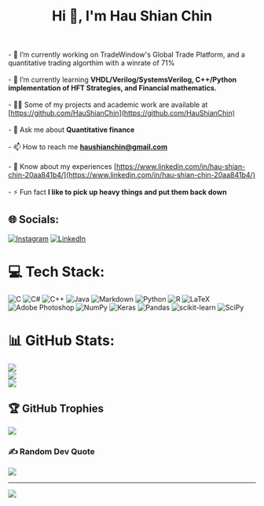 <h1 align="center">Hi 👋, I'm Hau Shian Chin</h1>


<br><br>- 🔭 I’m currently working on TradeWindow's Global Trade Platform, and a quantitative trading algorthim with a winrate of 71%<br><br>- 🌱 I’m currently learning **VHDL/Verilog/SystemsVerilog, C++/Python implementation of HFT Strategies, and Financial mathematics.**<br><br>- 👨‍💻 Some of my projects and academic work are available at [https://github.com/HauShianChin](https://github.com/HauShianChin)<br><br>- 💬 Ask me about **Quantitative finance**<br><br>- 📫 How to reach me **haushianchin@gmail.com**<br><br>- 📄 Know about my experiences [https://www.linkedin.com/in/hau-shian-chin-20aa841b4/](https://www.linkedin.com/in/hau-shian-chin-20aa841b4/)<br><br>- ⚡ Fun fact **I like to pick up heavy things and put them back down**


## 🌐 Socials:
[![Instagram](https://img.shields.io/badge/Instagram-%23E4405F.svg?logo=Instagram&logoColor=white)](https://instagram.com/hau_shian) [![LinkedIn](https://img.shields.io/badge/LinkedIn-%230077B5.svg?logo=linkedin&logoColor=white)](https://linkedin.com/in/https://www.linkedin.com/in/hau-shian-chin-20aa841b4/) 

# 💻 Tech Stack:
![C](https://img.shields.io/badge/c-%2300599C.svg?style=for-the-badge&logo=c&logoColor=white) ![C#](https://img.shields.io/badge/c%23-%23239120.svg?style=for-the-badge&logo=c-sharp&logoColor=white) ![C++](https://img.shields.io/badge/c++-%2300599C.svg?style=for-the-badge&logo=c%2B%2B&logoColor=white) ![Java](https://img.shields.io/badge/java-%23ED8B00.svg?style=for-the-badge&logo=java&logoColor=white) ![Markdown](https://img.shields.io/badge/markdown-%23000000.svg?style=for-the-badge&logo=markdown&logoColor=white) ![Python](https://img.shields.io/badge/python-3670A0?style=for-the-badge&logo=python&logoColor=ffdd54) ![R](https://img.shields.io/badge/r-%23276DC3.svg?style=for-the-badge&logo=r&logoColor=white) ![LaTeX](https://img.shields.io/badge/latex-%23008080.svg?style=for-the-badge&logo=latex&logoColor=white) ![Adobe Photoshop](https://img.shields.io/badge/adobephotoshop-%2331A8FF.svg?style=for-the-badge&logo=adobephotoshop&logoColor=white) ![NumPy](https://img.shields.io/badge/numpy-%23013243.svg?style=for-the-badge&logo=numpy&logoColor=white) ![Keras](https://img.shields.io/badge/Keras-%23D00000.svg?style=for-the-badge&logo=Keras&logoColor=white) ![Pandas](https://img.shields.io/badge/pandas-%23150458.svg?style=for-the-badge&logo=pandas&logoColor=white) ![scikit-learn](https://img.shields.io/badge/scikit--learn-%23F7931E.svg?style=for-the-badge&logo=scikit-learn&logoColor=white) ![SciPy](https://img.shields.io/badge/SciPy-%230C55A5.svg?style=for-the-badge&logo=scipy&logoColor=%white)
# 📊 GitHub Stats:
![](https://github-readme-stats.vercel.app/api?username=HauShianChin&theme=great-gatsby&hide_border=false&include_all_commits=true&count_private=true)<br/>
![](https://github-readme-streak-stats.herokuapp.com/?user=HauShianChin&theme=great-gatsby&hide_border=false)<br/>
![](https://github-readme-stats.vercel.app/api/top-langs/?username=HauShianChin&theme=great-gatsby&hide_border=false&include_all_commits=true&count_private=true&layout=compact)

## 🏆 GitHub Trophies
![](https://github-profile-trophy.vercel.app/?username=HauShianChin&theme=darkhub&no-frame=true&no-bg=false&margin-w=4)

### ✍️ Random Dev Quote
![](https://quotes-github-readme.vercel.app/api?type=horizontal&theme=dark)

---
[![](https://visitcount.itsvg.in/api?id=HauShianChin&icon=6&color=9)](https://visitcount.itsvg.in)

<!-- Proudly created with GPRM ( https://gprm.itsvg.in ) -->
